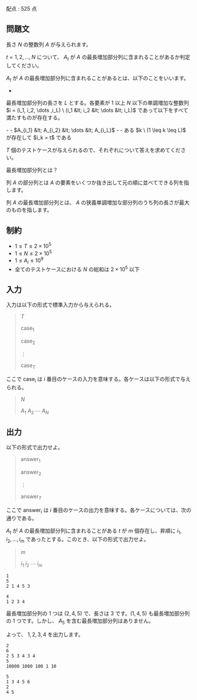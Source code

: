 配点 : $525$ 点

## 問題文

長さ $N$ の整数列 $A$ が与えられます。

$t = 1, 2, \dots ,N$ について、 $A_t$ が $A$ の最長増加部分列に含まれることがあるか判定してください。

$A_t$ が $A$ の最長増加部分列に含まれることがあるとは、以下のことをいいます。

- <p>
最長増加部分列の長さを $L$ とする。各要素が $1$ 以上 $N$ 以下の単調増加な整数列 $i = (i_1, i_2, \dots ,i_L) \ (i_1 &lt; i_2 &lt; \dots &lt; i_L)$ であって以下をすべて満たすものが存在する。
</p>
-   - $A_{i_1} &amp;lt; A_{i_2} &amp;lt; \dots &amp;lt; A_{i_L}$
-   - ある $k \ (1 \leq k \leq L)$ が存在して $i_k = t$ である

$T$ 個のテストケースが与えられるので、それぞれについて答えを求めてください。

最長増加部分列とは？

列 $A$ の部分列とは $A$ の要素をいくつか抜き出して元の順に並べてできる列を指します。

列 $A$ の最長増加部分列とは、 $A$ の狭義単調増加な部分列のうち列の長さが最大のものを指します。

## 制約

- $1 \leq T \leq 2 \times 10^5$
- $1 \leq N \leq 2 \times 10^5$
- $1 \leq A_i \leq 10^9$
- 全てのテストケースにおける $N$ の総和は $2 \times 10^5$ 以下

## 入力

入力は以下の形式で標準入力から与えられる。

> $T$
> 
> $\mathrm{case}_1$
> 
> $\mathrm{case}_2$
> 
> $\vdots$
> 
> $\mathrm{case}_T$

ここで $\mathrm{case_i}$ は $i$ 番目のケースの入力を意味する。各ケースは以下の形式で与えられる。

> $N$
> 
> $A_1$ $A_2$ $\cdots$ $A_N$

## 出力

以下の形式で出力せよ。

> $\mathrm{answer}_1$
> 
> $\mathrm{answer}_2$
> 
> $\vdots$
> 
> $\mathrm{answer}_T$

ここで $\mathrm{answer}_i$ は $i$ 番目のケースの出力を意味する。各ケースについては、次の通りである。

$A_t$ が $A$ の最長増加部分列に含まれることがある $t$ が $m$ 個存在し、昇順に $i_1, i_2, \dots ,i_m$ であったとする。このとき、以下の形式で出力せよ。

> $m$
> 
> $i_1$ $i_2$ $\cdots$ $i_m$

```input1
1
5
2 1 4 5 3
```

```output1
4
1 2 3 4
```

最長増加部分列の $1$ つは $(2, 4, 5)$ で、長さは $3$ です。$(1, 4, 5)$ も最長増加部分列の $1$ つです。しかし、 $A_5$ を含む最長増加部分列はありません。

よって、 $1, 2, 3, 4$ を出力します。

```input2
2
6
2 5 3 4 3 4
5
10000 1000 100 1 10
```

```output2
5
1 3 4 5 6
2
4 5
```